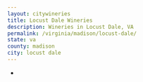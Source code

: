 ```yaml
---
layout: citywineries
title: Locust Dale Wineries
description: Wineries in Locust Dale, VA
permalink: /virginia/madison/locust-dale/
state: va
county: madison
city: locust dale
---
```

-

